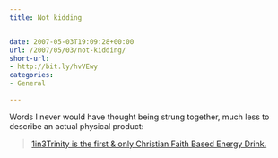 ```yaml
---
title: Not kidding


date: 2007-05-03T19:09:28+00:00
url: /2007/05/03/not-kidding/
short-url:
- http://bit.ly/hvVEwy
categories:
- General

---
```

<div class='microid-mailto+http:sha1:613886280bf0fe549d88ca5ec3d63f9084efe180'>

Words I never would have thought being strung together, much less to describe an actual physical product:


<blockquote>

<a href="http://www.bevnet.com/reviews/1in3trinity/">1in3Trinity is the first & only Christian Faith Based Energy Drink.</a>

</blockquote>
